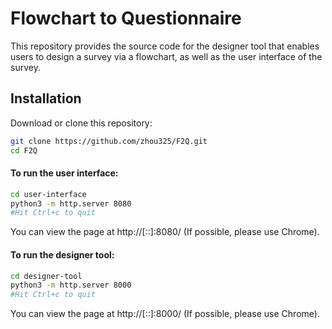 # Flowchart to Questionnaire

This repository provides the source code for the designer tool that enables users to design a survey via a flowchart, as well as the user interface of the survey.

## Installation 
Download or clone this repository:

```bash
git clone https://github.com/zhou325/F2Q.git
cd F2Q
```

#### To run the user interface:
```bash
cd user-interface
python3 -m http.server 8080
#Hit Ctrl+c to quit
```
You can view the page at http://[::]:8080/ (If possible, please use Chrome).

#### To run the designer tool:
```bash
cd designer-tool
python3 -m http.server 8000
#Hit Ctrl+c to quit
```

You can view the page at http://[::]:8000/  (If possible, please use Chrome).
